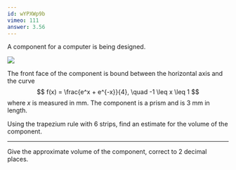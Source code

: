 ```yaml
---
id: wYPXWp9b
vimeo: 111
answer: 3.56
---
```


A component for a computer is being designed.

![](/img/learn/trapezium-5.png)

The front face of the component is bound between the horizontal axis and the curve
$$
f(x) = \frac{e^x + e^{-x}}{4}, \quad -1 \leq x \leq 1
$$
where $x$ is measured in $\text{mm}$. The component is a prism and is $3\text{ mm}$ in length.

Using the trapezium rule with $6$ strips, find an estimate for the volume of the component.

---

Give the approximate volume of the component, correct to $2$ decimal places.

